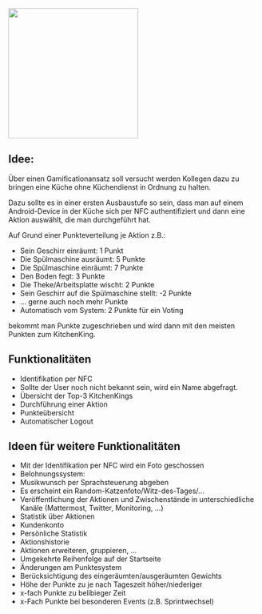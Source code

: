<img align="start" position="right" height="260" src="https://user-images.githubusercontent.com/33748912/32958939-3e8b1ec0-cbc0-11e7-927b-108452c6218c.png">

## Idee: 
Über einen Gamificationansatz soll versucht werden Kollegen dazu zu bringen eine Küche ohne Küchendienst in Ordnung zu halten.

Dazu sollte es in einer ersten Ausbaustufe so sein, dass man auf einem Android-Device in der Küche sich per NFC authentifiziert und dann eine Aktion auswählt, die man durchgeführt hat. 

Auf Grund einer Punkteverteilung je Aktion z.B.:
* Sein Geschirr einräumt: 1 Punkt
* Die Spülmaschine ausräumt: 5 Punkte
* Die Spülmaschine einräumt: 7 Punkte
*	Den Boden fegt: 3 Punkte
*	Die Theke/Arbeitsplatte wischt: 2 Punkte
*	Sein Geschirr auf die Spülmaschine stellt: -2 Punkte
*	… gerne auch noch mehr Punkte
*	Automatisch vom System: 2 Punkte für ein Voting

bekommt man Punkte zugeschrieben und wird dann mit den meisten Punkten zum KitchenKing.

## Funktionalitäten
* Identifikation per NFC
 * Sollte der User noch nicht bekannt sein, wird ein Name abgefragt.
* Übersicht der Top-3 KitchenKings
* Durchführung einer Aktion
* Punkteübersicht
* Automatischer Logout

## Ideen für weitere Funktionalitäten
* Mit der Identifikation per NFC wird ein Foto geschossen
* Belohnungssystem:
 * Musikwunsch per Sprachsteuerung abgeben
 * Es erscheint ein Random-Katzenfoto/Witz-des-Tages/...
 * Veröffentlichung der Aktionen und Zwischenstände in unterschiedliche Kanäle (Mattermost, Twitter, Monitoring, ...)
* Statistik über Aktionen
* Kundenkonto
 * Persönliche Statistik
 * Aktionshistorie
* Aktionen erweiteren, gruppieren, ...
* Umgekehrte Reihenfolge auf der Startseite
* Änderungen am Punktesystem
 * Berücksichtigung des eingeräumten/ausgeräumten Gewichts 
 * Höhe der Punkte zu je nach Tageszeit höher/niederiger
 * x-fach Punkte zu belibieger Zeit
 * x-Fach Punkte bei besonderen Events (z.B. Sprintwechsel)

